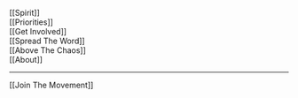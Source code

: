 [[Spirit]]  
[[Priorities]]  
[[Get Involved]]  
[[Spread The Word]]  
[[Above The Chaos]]   
[[About]]   

---

[[Join The Movement]]  